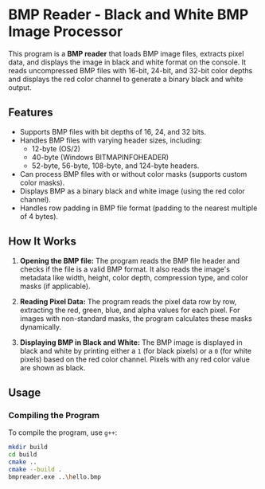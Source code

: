 # BMP Reader - Black and White BMP Image Processor

This program is a **BMP reader** that loads BMP image files, extracts pixel data, and displays the image in black and white format on the console. It reads uncompressed BMP files with 16-bit, 24-bit, and 32-bit color depths and displays the red color channel to generate a binary black and white output.

## Features

- Supports BMP files with bit depths of 16, 24, and 32 bits.
- Handles BMP files with varying header sizes, including:
  - 12-byte (OS/2)
  - 40-byte (Windows BITMAPINFOHEADER)
  - 52-byte, 56-byte, 108-byte, and 124-byte headers.
- Can process BMP files with or without color masks (supports custom color masks).
- Displays BMP as a binary black and white image (using the red color channel).
- Handles row padding in BMP file format (padding to the nearest multiple of 4 bytes).

## How It Works

1. **Opening the BMP file:** The program reads the BMP file header and checks if the file is a valid BMP format. It also reads the image's metadata like width, height, color depth, compression type, and color masks (if applicable).
  
2. **Reading Pixel Data:** The program reads the pixel data row by row, extracting the red, green, blue, and alpha values for each pixel. For images with non-standard masks, the program calculates these masks dynamically.

3. **Displaying BMP in Black and White:** The BMP image is displayed in black and white by printing either a `1` (for black pixels) or a `0` (for white pixels) based on the red color channel. Pixels with any red color value are shown as black.

## Usage

### Compiling the Program

To compile the program, use `g++`:

```bash
mkdir build
cd build
cmake ..
cmake --build .
bmpreader.exe ..\hello.bmp
```
